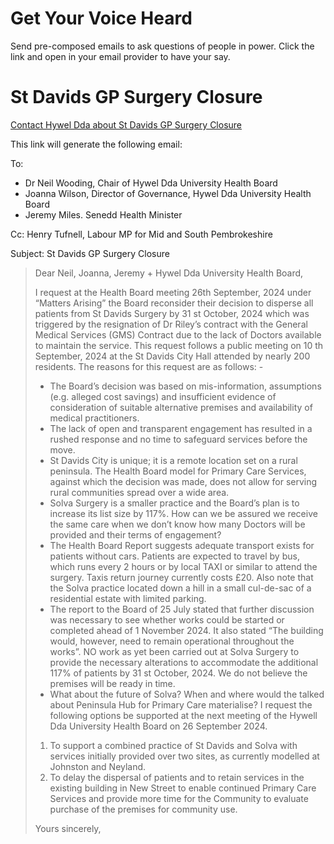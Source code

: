 # Get Your Voice Heard
Send pre-composed emails to ask questions of people in power. 
Click the link and open in your email provider to have your say.

# St Davids GP Surgery Closure

<a href="mailto:neil.wooding@wales.nhs.uk,joanna.L.wilson@wales.nhs.uk,corporate.correspondence.hdd@wales.nhs.uk,jeremy.miles@senedd.wales?subject=St Davids GP Surgery Closure&cc= henry.tufnell.mp@parliament.uk&body=Dear Neil, Joanna, Jeremy + Hywel Dda University Health Board,%0D%0A%0D%0AI request at the Health Board meeting 26th September, 2024 under “Matters Arising” the Board reconsider their decision to disperse all patients from St Davids Surgery by 31st October, 2024 which was triggered by the resignation of Dr Riley’s contract with the General Medical Services (GMS) Contract due to the lack of Doctors available to maintain the service.%0D%0A%0D%0AThis request follows a public meeting on 10th September, 2024 at the St Davids City Hall attended by nearly 200 residents.%0D%0A%0D%0AThe reasons for this request are as follows: %0D%0A%0D%0A- The Board’s decision was based on misinformation, assumptions (e.g. alleged cost savings) and insufficient evidence of consideration of suitable alternative premises and availability of medical practitioners.%0D%0A%0D%0A- The lack of open and transparent engagement has resulted in a rushed response and no time to safeguard services before the move.%0D%0A%0D%0A- St Davids City is unique; it is a remote location set on a rural peninsula. The Health Board model for Primary Care Services, against which the decision was made, does not allow for serving rural communities spread over a wide area.%0D%0A%0D%0A- Solva Surgery is a smaller practice and the Board’s plan is to increase its list size by 117%. How can we be assured we receive the same care when we don’t know how many Doctors will be provided and their terms of engagement?%0D%0A%0D%0A- The Health Board Report suggests adequate transport exists for patients without cars. Patients are expected to travel by bus, which runs every 2 hours or by local TAXI or similar to attend the surgery. Taxis return journey currently costs £20. Also note that the Solva practice located down a hill in a small cul-de-sac of a residential estate with limited parking.%0D%0A%0D%0A- The report to the Board of 25th July stated that further discussion was necessary to see whether works could be started or completed ahead of 1st November 2024. It also stated “The building would, however, need to remain operational throughout the works”. NO work as yet been carried out at Solva Surgery to provide the necessary alterations to accommodate the additional 117% of patients by 31st October, 2024. We do not believe the premises will be ready in time.%0D%0A%0D%0A- What about the future of Solva? When and where would the talked about Peninsula Hub for Primary Care materialise?%0D%0A%0D%0AI request the following options be supported at the next meeting of the Hywel Dda University Health Board on 26th September 2024:%0D%0A%0D%0A1. To support a combined practice of St Davids and Solva with services initially provided over two sites, as currently modelled at Johnston and Neyland.%0D%0A%0D%0A2. To delay the dispersal of patients and to retain services in the existing building in New Street to enable continued Primary Care Services and provide more time for the Community to evaluate purchase of the premises for community use.%0D%0A%0D%0AYours sincerely,%0D%0A%0D%0A">Contact Hywel Dda about St Davids GP Surgery Closure</a>

This link will generate the following email:

To: 
- Dr Neil Wooding, Chair of Hywel Dda University Health Board
- Joanna Wilson, Director of Governance, Hywel Dda University Health Board
- Jeremy Miles. Senedd Health Minister
  
Cc:
Henry Tufnell, Labour MP for Mid and South Pembrokeshire

Subject:
St Davids GP Surgery Closure

> Dear Neil, Joanna, Jeremy + Hywel Dda University Health Board,
>
> I request at the Health Board meeting 26th September, 2024 under “Matters Arising” the Board
reconsider their decision to disperse all patients from St Davids Surgery by 31 st October, 2024 which
was triggered by the resignation of Dr Riley’s contract with the General Medical Services (GMS)
Contract due to the lack of Doctors available to maintain the service.
This request follows a public meeting on 10 th September, 2024 at the St Davids City Hall attended by
nearly 200 residents.
The reasons for this request are as follows: -
> - The Board’s decision was based on mis-information, assumptions (e.g. alleged cost savings)
and insufficient evidence of consideration of suitable alternative premises and availability of
medical practitioners.
> - The lack of open and transparent engagement has resulted in a rushed response and no time
to safeguard services before the move.
> - St Davids City is unique; it is a remote location set on a rural peninsula. The Health Board
model for Primary Care Services, against which the decision was made, does not allow for
serving rural communities spread over a wide area.
> - Solva Surgery is a smaller practice and the Board’s plan is to increase its list size by 117%.
How can we be assured we receive the same care when we don’t know how many Doctors
will be provided and their terms of engagement?
> - The Health Board Report suggests adequate transport exists for patients without cars.
Patients are expected to travel by bus, which runs every 2 hours or by local TAXI or similar to
attend the surgery. Taxis return journey currently costs £20. Also note that the Solva
practice located down a hill in a small cul-de-sac of a residential estate with limited parking.
> - The report to the Board of 25 July stated that further discussion was necessary to see
whether works could be started or completed ahead of 1 November 2024. It also stated
“The building would, however, need to remain operational throughout the works”. NO work
as yet been carried out at Solva Surgery to provide the necessary alterations to
accommodate the additional 117% of patients by 31 st October, 2024. We do not believe the
premises will be ready in time.
> - What about the future of Solva? When and where would the talked about Peninsula Hub for
Primary Care materialise?
> I request the following options be supported at the next meeting of the Hywell Dda University
Health Board on 26 September 2024.
> 1. To support a combined practice of St Davids and Solva with services initially provided over two
sites, as currently modelled at Johnston and Neyland.
> 2. To delay the dispersal of patients and to retain services in the existing building in New Street
> to enable continued Primary Care Services and provide more time for the Community to
> evaluate purchase of the premises for community use.
>
> Yours sincerely,
>
